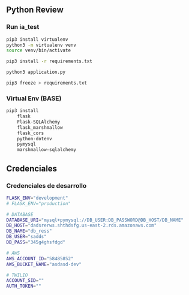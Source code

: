 ## Python Review

### Run ia_test

```bash
pip3 install virtualenv
python3 -m virtualenv venv
source venv/bin/activate

pip3 install -r requirements.txt

python3 application.py

pip3 freeze > requirements.txt
```

### Virtual Env (BASE)

```bash
pip3 install
    flask
    Flask-SQLAlchemy
    flask_marshmallow
    flask_cors
    python-dotenv
    pymysql
    marshmallow-sqlalchemy
```

## Credenciales

### Credenciales de desarrollo

```bash
FLASK_ENV="development"
# FLASK_ENV="production"

# DATABASE
DATABASE_URI="mysql+pymysql://DB_USER:DB_PASSWORD@DB_HOST/DB_NAME"
DB_HOST="dadsrerws.shthdsfg.us-east-2.rds.amazonaws.com"
DB_NAME="db_ress"
DB_USER="sadds"
DB_PASS="345g4ghsfdgd"

# AWS
AWS_ACCOUNT_ID="58485852"
AWS_BUCKET_NAME="asdasd-dev"

# TWILIO
ACCOUNT_SID=""
AUTH_TOKEN=""
```
